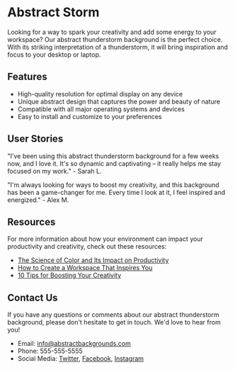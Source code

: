 <!--font:Barlow Condensed-->

# Abstract Storm

Looking for a way to spark your creativity and add some energy to your workspace? Our abstract thunderstorm background is the perfect choice. With its striking interpretation of a thunderstorm, it will bring inspiration and focus to your desktop or laptop.

## Features

-   High-quality resolution for optimal display on any device
-   Unique abstract design that captures the power and beauty of nature
-   Compatible with all major operating systems and devices
-   Easy to install and customize to your preferences

## User Stories

"I've been using this abstract thunderstorm background for a few weeks now, and I love it. It's so dynamic and captivating – it really helps me stay focused on my work." - Sarah L.

"I'm always looking for ways to boost my creativity, and this background has been a game-changer for me. Every time I look at it, I feel inspired and energized." - Alex M.

## Resources

For more information about how your environment can impact your productivity and creativity, check out these resources:

-   [The Science of Color and Its Impact on Productivity](#)
-   [How to Create a Workspace That Inspires You](#)
-   [10 Tips for Boosting Your Creativity](#)

## Contact Us

If you have any questions or comments about our abstract thunderstorm background, please don't hesitate to get in touch. We'd love to hear from you!

-   Email: info@abstractbackgrounds.com
-   Phone: 555-555-5555
-   Social Media: [Twitter](#), [Facebook](#), [Instagram](#)

<!--

Write me content for website with wallpaper which alt text is:

"An abstract interpretation of a thunderstorm"

The name/title of the page should not be 1:1 copy of the alt text but rather a real content of the website which is using this wallpaper.

- Use markdown format
- Start with heading
- Heading should be short and concise
- The content should look like a real website
- The website should not be about the wallpaper, wallpaper is just a related background
- Heading should be contain work "wallpaper" or "background"
- Include real sections like references, contact, user stories, etc. use things relevant to the page purpose.
- Feel free to use structure like headings, bullets, numbering, blockquotes, paragraphs, horizontal lines, etc.
- You can use formatting like bold or _italic_
- You can include UTF-8 emojis
- Links should be only #hash anchors (and you can refer to the document itself)
- Do not include images


---


# Abstract Thunderstorm Wallpaper for Your Creative Workspace

Looking to add some inspiration to your workspace? Our abstract thunderstorm wallpaper is the perfect choice. With its striking interpretation of a thunderstorm, it will bring energy and creativity to your desktop or laptop.

## Features

- High-quality resolution for optimal display on any device
- Unique abstract design that captures the power and beauty of nature
- Compatible with all major operating systems and devices
- Easy to install and customize to your preferences

## User Stories

"I love using this wallpaper on my computer. It's so beautiful and really sets the tone for my workday." - Jane S.

"I was looking for a wallpaper that would inspire me every time I opened my laptop. This thunderstorm design is perfect – it's dramatic and powerful, but also calming in a way." - Mark T.

## References

For more information about the benefits of using wallpapers to enhance your productivity and creativity, check out these resources:

- [How to Choose the Perfect Desktop Wallpaper](#)
- [The Science Behind the Benefits of Nature Wallpapers](#)
- [10 Creative Ways to Use Wallpapers in Your Workspace](#)

## Contact Us

If you have any questions or comments about our abstract thunderstorm wallpaper, please don't hesitate to get in touch. We'd love to hear from you!

- Email: info@abstractwallpapers.com
- Phone: 555-555-5555
- Social Media: [Twitter](#), [Facebook](#), [Instagram](#)


---


Heading should not include word "wallpaper". The website should not be about the wallpaper itself, wallpaper is just a related background, rewrite whole content.


---


# Boost Your Creativity with an Abstract Thunderstorm Background

Looking for a way to spark your creativity and add some energy to your workspace? Our abstract thunderstorm background is the perfect choice. With its striking interpretation of a thunderstorm, it will bring inspiration and focus to your desktop or laptop.

## Features

- High-quality resolution for optimal display on any device
- Unique abstract design that captures the power and beauty of nature
- Compatible with all major operating systems and devices
- Easy to install and customize to your preferences

## User Stories

"I've been using this abstract thunderstorm background for a few weeks now, and I love it. It's so dynamic and captivating – it really helps me stay focused on my work." - Sarah L.

"I'm always looking for ways to boost my creativity, and this background has been a game-changer for me. Every time I look at it, I feel inspired and energized." - Alex M.

## Resources

For more information about how your environment can impact your productivity and creativity, check out these resources:

- [The Science of Color and Its Impact on Productivity](#)
- [How to Create a Workspace That Inspires You](#)
- [10 Tips for Boosting Your Creativity](#)

## Contact Us

If you have any questions or comments about our abstract thunderstorm background, please don't hesitate to get in touch. We'd love to hear from you!

- Email: info@abstractbackgrounds.com
- Phone: 555-555-5555
- Social Media: [Twitter](#), [Facebook](#), [Instagram](#)

-->
